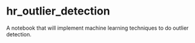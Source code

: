 # hr_outlier_detection
A notebook that will implement machine learning techniques to do outlier detection. 
